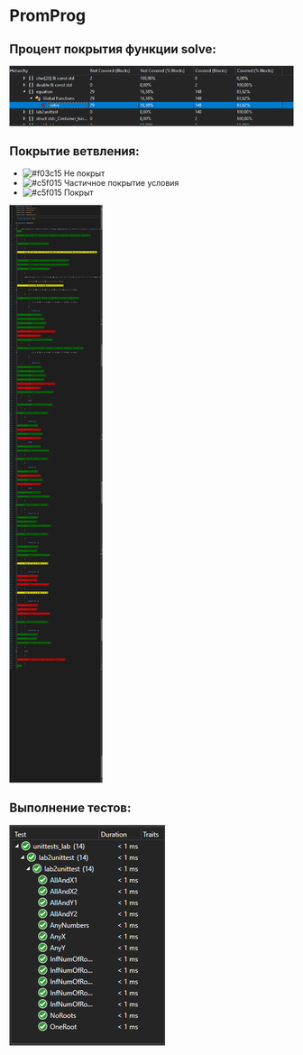 # PromProg

## Процент покрытия функции solve:
![coverage](coverage_percent.png)

## Покрытие ветвления:

* ![#f03c15](https://via.placeholder.com/15/f03c15/000000?text=+) Не покрыт
* ![#c5f015](https://via.placeholder.com/15/FFFF00/000000?text=+) Частичное покрытие условия
* ![#c5f015](https://via.placeholder.com/15/00FF00/000000?text=+) Покрыт

![coverage](coverage.png)

## Выполнение тестов:

![tests](tests.png)
